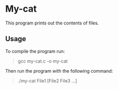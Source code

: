 # My-cat

This program prints out the contents of files.

## Usage

To compile the program run:
> gcc my-cat.c -o my-cat

Then run the program with the following command:
> ./my-cat File1 [File2 File3 ...]